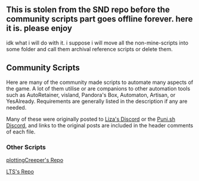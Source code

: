 ## This is stolen from the SND repo before the community scripts part goes offline forever. here it is. please enjoy
idk what i will do with it. i suppose i will move all the non-mine-scripts into some folder and call them archival reference scripts or delete them.

## Community Scripts

Here are many of the community made scripts to automate many aspects of the game. A lot of them utilise or are companions to other automation tools such as AutoRetainer, visland, Pandora's Box, Automaton, Artisan, or YesAlready. Requirements are generally listed in the description if any are needed.

Many of these were originally posted to [Liza's Discord](https://discord.com/invite/eqw3TpQKyb) or the [Puni.sh Discord](https://discord.gg/Zzrcc8kmvy), and links to the original posts are included in the header comments of each file.

### Other Scripts

[plottingCreeper's Repo](https://github.com/plottingCreeper/FFXIV-scripts-and-macros/)

[LTS's Repo](https://github.com/LTS-FFXIV/SNDScripts/)
